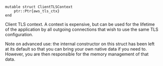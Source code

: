 ```
mutable struct ClientTLSContext
    ptr::Ptr{aws_tls_ctx}
end
```

Client TLS context. A context is expensive, but can be used for the lifetime of the application by all outgoing connections that wish to use the same TLS configuration.

Note on advanced use: the internal constructor on this struct has been left at its default so that you can bring your own native data if you need to. However, you are then responsible for the memory management of that data.
